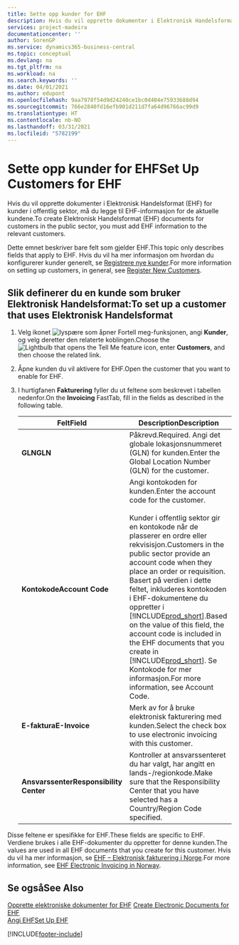 ```yaml
---
title: Sette opp kunder for EHF
description: Hvis du vil opprette dokumenter i Elektronisk Handelsformat (EHF) for kunder i offentlig sektor, må du legge til EHF-informasjon for de aktuelle kundene.
services: project-madeira
documentationcenter: ''
author: SorenGP
ms.service: dynamics365-business-central
ms.topic: conceptual
ms.devlang: na
ms.tgt_pltfrm: na
ms.workload: na
ms.search.keywords: ''
ms.date: 04/01/2021
ms.author: edupont
ms.openlocfilehash: 9aa7978f54d9d24240ce1bc0d404e75933688d94
ms.sourcegitcommit: 766e2840fd16efb901d211d7fa64d96766ac99d9
ms.translationtype: HT
ms.contentlocale: nb-NO
ms.lasthandoff: 03/31/2021
ms.locfileid: "5782199"
---
```

# <a name="set-up-customers-for-ehf"></a><span data-ttu-id="6ee44-103">Sette opp kunder for EHF</span><span class="sxs-lookup"><span data-stu-id="6ee44-103">Set Up Customers for EHF</span></span>
<span data-ttu-id="6ee44-104">Hvis du vil opprette dokumenter i Elektronisk Handelsformat (EHF) for kunder i offentlig sektor, må du legge til EHF-informasjon for de aktuelle kundene.</span><span class="sxs-lookup"><span data-stu-id="6ee44-104">To create Elektronisk Handelsformat (EHF) documents for customers in the public sector, you must add EHF information to the relevant customers.</span></span>  

<span data-ttu-id="6ee44-105">Dette emnet beskriver bare felt som gjelder EHF.</span><span class="sxs-lookup"><span data-stu-id="6ee44-105">This topic only describes fields that apply to EHF.</span></span> <span data-ttu-id="6ee44-106">Hvis du vil ha mer informasjon om hvordan du konfigurerer kunder generelt, se [Registrere nye kunder](../../sales-how-register-new-customers.md).</span><span class="sxs-lookup"><span data-stu-id="6ee44-106">For more information on setting up customers, in general, see [Register New Customers](../../sales-how-register-new-customers.md).</span></span>  

## <a name="to-set-up-a-customer-that-uses-elektronisk-handelsformat"></a><span data-ttu-id="6ee44-107">Slik definerer du en kunde som bruker Elektronisk Handelsformat:</span><span class="sxs-lookup"><span data-stu-id="6ee44-107">To set up a customer that uses Elektronisk Handelsformat</span></span>  

1.  <span data-ttu-id="6ee44-108">Velg ikonet ![lyspære som åpner Fortell meg-funksjonen](../../media/ui-search/search_small.png "Fortell hva du vil gjøre"), angi **Kunder**, og velg deretter den relaterte koblingen.</span><span class="sxs-lookup"><span data-stu-id="6ee44-108">Choose the ![Lightbulb that opens the Tell Me feature](../../media/ui-search/search_small.png "Tell me what you want to do") icon, enter **Customers**, and then choose the related link.</span></span>  
2.  <span data-ttu-id="6ee44-109">Åpne kunden du vil aktivere for EHF.</span><span class="sxs-lookup"><span data-stu-id="6ee44-109">Open the customer that you want to enable for EHF.</span></span>  
3.  <span data-ttu-id="6ee44-110">I hurtigfanen **Fakturering** fyller du ut feltene som beskrevet i tabellen nedenfor.</span><span class="sxs-lookup"><span data-stu-id="6ee44-110">On the **Invoicing** FastTab, fill in the fields as described in the following table.</span></span>  

    |<span data-ttu-id="6ee44-111">Felt</span><span class="sxs-lookup"><span data-stu-id="6ee44-111">Field</span></span>|<span data-ttu-id="6ee44-112">Description</span><span class="sxs-lookup"><span data-stu-id="6ee44-112">Description</span></span>|  
    |---------------------------------|---------------------------------------|  
    |<span data-ttu-id="6ee44-113">**GLN**</span><span class="sxs-lookup"><span data-stu-id="6ee44-113">**GLN**</span></span>|<span data-ttu-id="6ee44-114">Påkrevd.</span><span class="sxs-lookup"><span data-stu-id="6ee44-114">Required.</span></span> <span data-ttu-id="6ee44-115">Angi det globale lokasjonsnummeret (GLN) for kunden.</span><span class="sxs-lookup"><span data-stu-id="6ee44-115">Enter the Global Location Number (GLN) for the customer.</span></span>|  
    |<span data-ttu-id="6ee44-116">**Kontokode**</span><span class="sxs-lookup"><span data-stu-id="6ee44-116">**Account Code**</span></span>|<span data-ttu-id="6ee44-117">Angi kontokoden for kunden.</span><span class="sxs-lookup"><span data-stu-id="6ee44-117">Enter the account code for the customer.</span></span><br /><br /> <span data-ttu-id="6ee44-118">Kunder i offentlig sektor gir en kontokode når de plasserer en ordre eller rekvisisjon.</span><span class="sxs-lookup"><span data-stu-id="6ee44-118">Customers in the public sector provide an account code when they place an order or requisition.</span></span> <span data-ttu-id="6ee44-119">Basert på verdien i dette feltet, inkluderes kontokoden i EHF-dokumentene du oppretter i [!INCLUDE[prod_short](../../includes/prod_short.md)].</span><span class="sxs-lookup"><span data-stu-id="6ee44-119">Based on the value of this field, the account code is included in the EHF documents that you create in [!INCLUDE[prod_short](../../includes/prod_short.md)].</span></span> <span data-ttu-id="6ee44-120">Se Kontokode for mer informasjon.</span><span class="sxs-lookup"><span data-stu-id="6ee44-120">For more information, see Account Code.</span></span>|  
    |<span data-ttu-id="6ee44-121">**E-faktura**</span><span class="sxs-lookup"><span data-stu-id="6ee44-121">**E-Invoice**</span></span>|<span data-ttu-id="6ee44-122">Merk av for å bruke elektronisk fakturering med kunden.</span><span class="sxs-lookup"><span data-stu-id="6ee44-122">Select the check box to use electronic invoicing with this customer.</span></span>|  
    |<span data-ttu-id="6ee44-123">**Ansvarssenter**</span><span class="sxs-lookup"><span data-stu-id="6ee44-123">**Responsibility Center**</span></span>|<span data-ttu-id="6ee44-124">Kontroller at ansvarssenteret du har valgt, har angitt en lands-/regionkode.</span><span class="sxs-lookup"><span data-stu-id="6ee44-124">Make sure that the Responsibility Center that you have selected has a Country/Region Code specified.</span></span>|  

<span data-ttu-id="6ee44-125">Disse feltene er spesifikke for EHF.</span><span class="sxs-lookup"><span data-stu-id="6ee44-125">These fields are specific to EHF.</span></span> <span data-ttu-id="6ee44-126">Verdiene brukes i alle EHF-dokumenter du oppretter for denne kunden.</span><span class="sxs-lookup"><span data-stu-id="6ee44-126">The values are used in all EHF documents that you create for this customer.</span></span> <span data-ttu-id="6ee44-127">Hvis du vil ha mer informasjon, se [EHF – Elektronisk fakturering i Norge](ehf-electronic-invoicing-in-norway.md).</span><span class="sxs-lookup"><span data-stu-id="6ee44-127">For more information, see [EHF Electronic Invoicing in Norway](ehf-electronic-invoicing-in-norway.md).</span></span>  

## <a name="see-also"></a><span data-ttu-id="6ee44-128">Se også</span><span class="sxs-lookup"><span data-stu-id="6ee44-128">See Also</span></span>  
 <span data-ttu-id="6ee44-129">[Opprette elektroniske dokumenter for EHF](how-to-create-electronic-documents-for-ehf.md) </span><span class="sxs-lookup"><span data-stu-id="6ee44-129">[Create Electronic Documents for EHF](how-to-create-electronic-documents-for-ehf.md) </span></span>  
 [<span data-ttu-id="6ee44-130">Angi EHF</span><span class="sxs-lookup"><span data-stu-id="6ee44-130">Set Up EHF</span></span>](how-to-set-up-ehf.md)


[!INCLUDE[footer-include](../../includes/footer-banner.md)]